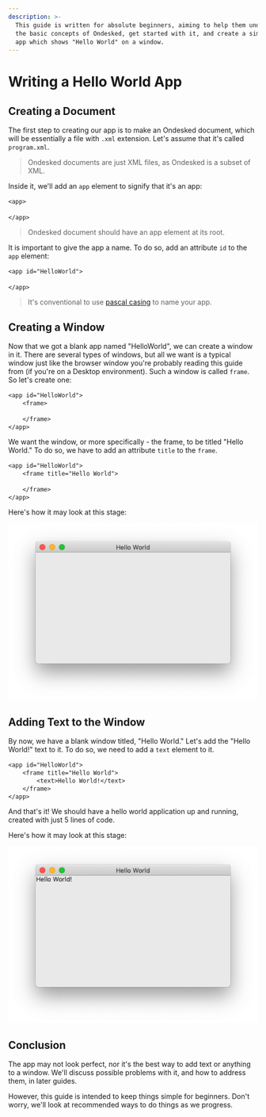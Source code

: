 ```yaml
---
description: >-
  This guide is written for absolute beginners, aiming to help them understand
  the basic concepts of Ondesked, get started with it, and create a simple GUI
  app which shows "Hello World" on a window.
---
```


# Writing a Hello World App

## Creating a Document

The first step to creating our app is to make an Ondesked document, which will be essentially a file with `.xml` extension. Let's assume that it's called `program.xml`.

> Ondesked documents are just XML files, as Ondesked is a subset of XML.

Inside it, we'll add an `app` element to signify that it's an app:

```markup
<app>
    
</app>
```

> Ondesked document should have an app element at its root.

It is important to give the app a name. To do so, add an attribute `id` to the `app` element:

```markup
<app id="HelloWorld">
    
</app>
```

> It's conventional to use [pascal casing](http://wiki.c2.com/?PascalCase) to name your app.

## Creating a Window

Now that we got a blank app named "HelloWorld", we can create a window in it. There are several types of windows, but all we want is a typical window just like the browser window you're probably reading this guide from \(if you're on a Desktop environment\). Such a window is called `frame`. So let's create one:

```markup
<app id="HelloWorld">
    <frame>
        
    </frame>
</app>
```

We want the window, or more specifically - the frame, to be titled "Hello World." To do so, we have to add an attribute `title` to the `frame`.

```markup
<app id="HelloWorld">
    <frame title="Hello World">
        
    </frame>
</app>
```

Here's how it may look at this stage:

![Blank window titled "Hello World"](img/hello_world_blank_window.png)

## Adding Text to the Window

By now, we have a blank window titled, "Hello World." Let's add the "Hello World!" text to it. To do so, we need to add a `text` element to it.

```markup
<app id="HelloWorld">
    <frame title="Hello World">
        <text>Hello World!</text>
    </frame>
</app>
```

And that's it! We should have a hello world application up and running, created with just 5 lines of code.

Here's how it may look at this stage:

![Blank window titled "Hello World"](img/hello_world_final.png)

## Conclusion

The app may not look perfect, nor it's the best way to add text or anything to a window. We'll discuss possible problems with it, and how to address them, in later guides.

However, this guide is intended to keep things simple for beginners. Don't worry, we'll look at recommended ways to do things as we progress. 